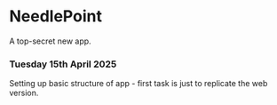 # NeedlePoint

A top-secret new app.

### Tuesday 15th April 2025

Setting up basic structure of app - first task is just to replicate the web version.
